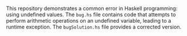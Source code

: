 This repository demonstrates a common error in Haskell programming: using undefined values. The `bug.hs` file contains code that attempts to perform arithmetic operations on an undefined variable, leading to a runtime exception. The `bugSolution.hs` file provides a corrected version.